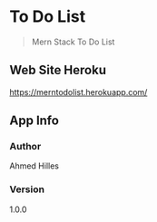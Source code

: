 #  To Do List

> Mern Stack To Do List




## Web Site Heroku

https://merntodolist.herokuapp.com/

## App Info

### Author

Ahmed Hilles

### Version

1.0.0

